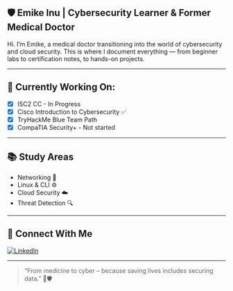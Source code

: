 ## 🛡️ Emike Inu | Cybersecurity Learner & Former Medical Doctor

Hi. I’m Emike, a medical doctor transitioning into the world of cybersecurity and cloud security. This is where I document everything — from beginner labs to certification notes, to hands-on projects.

---

## 💼 Currently Working On:
- [x] ISC2 CC - In Progress
- [x] Cisco Introduction to Cybersecurity ✅
- [x] TryHackMe Blue Team Path
- [x] CompaTIA Security+ - Not started

---

## 📚 Study Areas
- Networking 🔗
- Linux & CLI ⚙️
- Cloud Security ☁️
- Threat Detection 🔍

---

## 🔗 Connect With Me
[![LinkedIn](https://img.shields.io/badge/-LinkedIn-blue?logo=linkedin&style=flat-square)](https://linkedin.com/in/inu-emike-aa8554278)  

---

> “From medicine to cyber – because saving lives includes securing data.” 🚨🛡️
<!--
**Inu-Emike/Inu-Emike** is a ✨ _special_ ✨ repository because its `README.md` (this file) appears on your GitHub profile.

Here are some ideas to get you started:

- 🔭 I’m currently working on ...
- 🌱 I’m currently learning ...
- 👯 I’m looking to collaborate on ...
- 🤔 I’m looking for help with ...
- 💬 Ask me about ...
- 📫 How to reach me: ...
- 😄 Pronouns: ...
- ⚡ Fun fact: ...
-->
